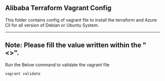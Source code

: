 ## Alibaba Terraform Vagrant Config

This folder contains config of vagrant file to install the terraform and Azure Cli for all version of Debian or Ubuntu System.

---
**Note:**  Please fill the value written within the "<>".
---

Run the Below command to validate the vagrant file

`
vagrant validate
`